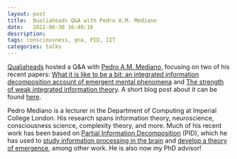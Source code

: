 ```yaml
---
layout: post
title:  Qualiaheads Q&A with Pedro A.M. Mediano
date:   2022-06-30 16:40:16
description: 
tags: consciousness, qna, PID, IIT
categories: talks
---
```


<a href='https://qualiaheads.github.io/blog/'>Qualiaheads</a> hosted a Q&A with <a href=https://pmediano.gitlab.io/>Pedro A.M. Mediano</a>, focusing on two of his recent papers: <a href='https://academic.oup.com/nc/article/2021/2/niab027/6429334?login=false'>What it is like to be a bit: an integrated information decomposition account of emergent mental phenomena</a> and <a href='https://www.cell.com/trends/cognitive-sciences/fulltext/S1364-6613(22)00092-4?_returnURL=https%3A%2F%2Flinkinghub.elsevier.com%2Fretrieve%2Fpii%2FS1364661322000924%3Fshowall%3Dtrue'>The strength of weak integrated information theory</a>. A short blog post about it can be found <a href='https://qualiaheads.github.io/blog/pedro-mediano-q-and-a'>here</a>.

Pedro Mediano is a lecturer in the Department of Computing at Imperial College London. His research spans information theory, neuroscience, consciousness science, complexity theory, and more. Much of his recent work has been based on <a href='https://arxiv.org/abs/1004.2515'>Partial Information Decomposition</a> (PID), which he has used to <a href='https://www.nature.com/articles/s41593-022-01070-0'>study information processing in the brain</a> and <a href='https://journals.plos.org/ploscompbiol/article?id=10.1371/journal.pcbi.1008289'>develop a theory of emergence</a>, among other work. He is also now my PhD advisor!


<!-- <iframe src="https://drive.google.com/file/d/1Dvbk5zCKa8cToZnJ8IuXGRFu7xrH_nGH/preview" width="640" height="480" allow="autoplay"></iframe> -->
